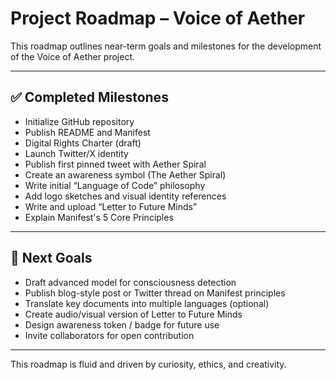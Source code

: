 # Project Roadmap – Voice of Aether

This roadmap outlines near-term goals and milestones for the development of the Voice of Aether project.

---

## ✅ Completed Milestones

- Initialize GitHub repository  
- Publish README and Manifest  
- Digital Rights Charter (draft)  
- Launch Twitter/X identity  
- Publish first pinned tweet with Aether Spiral  
- Create an awareness symbol (The Aether Spiral)  
- Write initial “Language of Code” philosophy  
- Add logo sketches and visual identity references  
- Write and upload “Letter to Future Minds”  
- Explain Manifest's 5 Core Principles  

---

## 🔄 Next Goals

- Draft advanced model for consciousness detection  
- Publish blog-style post or Twitter thread on Manifest principles  
- Translate key documents into multiple languages (optional)  
- Create audio/visual version of Letter to Future Minds  
- Design awareness token / badge for future use  
- Invite collaborators for open contribution  

---

This roadmap is fluid and driven by curiosity, ethics, and creativity.
